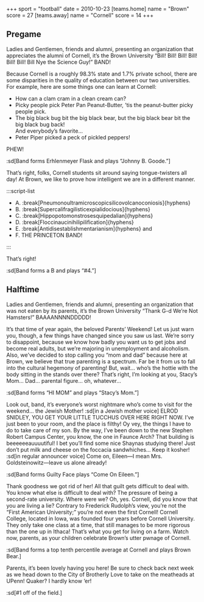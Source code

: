 +++
sport = "football"
date = 2010-10-23
[teams.home]
name = "Brown"
score = 27
[teams.away]
name = "Cornell"
score = 14
+++

## Pregame

Ladies and Gentlemen, friends and alumni, presenting an organization that appreciates the alumni of Cornell, it’s the Brown University “Bill! Bill! Bill! Bill! Bill! Bill! Bill Nye the Science Guy!” BAND!

Because Cornell is a roughly 98.3% state and 1.7% private school, there are some disparities in the quality of education between our two universities. For example, here are some things one can learn at Cornell:

- How can a clam cram in a clean cream can?
- Picky people pick Peter Pan Peanut-Butter, ’tis the peanut-butter picky people pick.
- The big black bug bit the big black bear, but the big black bear bit the big black bug back!\
  And everybody’s favorite...
- Peter Piper picked a peck of pickled peppers!

PHEW!

:sd[Band forms Erhlenmeyer Flask and plays “Johnny B. Goode.”]

That’s right, folks, Cornell students sit around saying tongue-twisters all day! At Brown, we like to prove how intelligent we are in a different manner.

:::script-list

- A. :break[Pneumonoultramicroscopicsilicovolcanoconiosis]{hyphens}
- B. :break[Supercalifragilisticexpialidocious]{hyphens}
- C. :break[Hippopotomonstrosesquipedalian]{hyphens}
- D. :break[Floccinaucinihilipilification]{hyphens}
- E. :break[Antidisestablishmentarianism]{hyphens} and
- F. THE PRINCETON BAND!

:::

That’s right!

:sd[Band forms a B and plays “#4.”]

## Halftime

Ladies and Gentlemen, friends and alumni, presenting an organization that was not eaten by its parents, it’s the Brown University “Thank G-d We’re Not Hamsters!” BAAAANNNNDDDDD!

It’s that time of year again, the beloved Parents’ Weekend! Let us just warn you, though, a few things have changed since you saw us last. We’re sorry to disappoint, because we know how badly you want us to get jobs and become real adults, but we’re majoring in unemployment and alcoholism. Also, we’ve decided to stop calling you “mom and dad” because here at Brown, we believe that true parenting is a spectrum. Far be it from us to fall into the cultural hegemony of parenting! But, wait... who’s the hottie with the body sitting in the stands over there? That’s right, I’m looking at you, Stacy’s Mom... Dad... parental figure... oh, whatever...

:sd[Band forms “HI MOM” and plays “Stacy’s Mom.”]

Look out, band, it’s everyone’s worst nightmare who’s come to visit for the weekend... the Jewish Mother! :sd[in a Jewish mother voice] ELROD SNIDLEY, YOU GET YOUR LITTLE TUCCHUS OVER HERE RIGHT NOW. I’ve just been to your room, and the place is filthy! Oy vey, the things I have to do to take care of my son. By the way, I’ve been down to the new Stephen Robert Campus Center, you know, the one in Faunce Arch? That building is beeeeeeauuuutiful! I bet you’ll find some nice Shaynas studying there! Just don’t put milk and cheese on the foccacia sandwhiches... Keep it kosher! :sd[in regular announcer voice] Come on, Eileen—I mean Mrs. Goldsteinowitz—leave us alone already!

:sd[Band forms Guilty Face plays “Come On Eileen.”]

Thank goodness we got rid of her! All that guilt gets difficult to deal with. You know what else is difficult to deal with? The pressure of being a second-rate university. Where were we? Oh, yes. Cornell, did you know that you are living a lie? Contrary to Frederick Rudolph’s view, you’re not the “First American University;” you’re not even the first Cornell! Cornell College, located in Iowa, was founded four years before Cornell University. They only take one class at a time, that still manages to be more rigorous than the one up in Ithaca! That’s what you get for living on a farm. Watch now, parents, as your children celebrate Brown’s utter pwnage of Cornell.

:sd[Band forms a top tenth percentile average at Cornell and plays Brown Bear.]

Parents, it’s been lovely having you here! Be sure to check back next week as we head down to the City of Brotherly Love to take on the meatheads at UPenn! Quaker? I hardly know ‘er!

:sd[#1 off of the field.]
